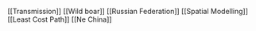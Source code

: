 [[Transmission]]
[[Wild boar]]
[[Russian Federation]]
[[Spatial Modelling]]
[[Least Cost Path]]
[[Ne China]]
